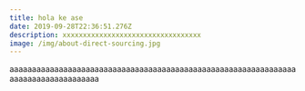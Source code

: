 ```yaml
---
title: hola ke ase
date: 2019-09-28T22:36:51.276Z
description: xxxxxxxxxxxxxxxxxxxxxxxxxxxxxxxxxx
image: /img/about-direct-sourcing.jpg
---
```

aaaaaaaaaaaaaaaaaaaaaaaaaaaaaaaaaaaaaaaaaaaaaaaaaaaaaaaaaaaaaaaaaaaaaaaaaaaaaaaaaaaa

